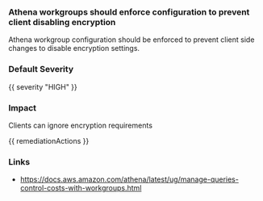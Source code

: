 
### Athena workgroups should enforce configuration to prevent client disabling encryption

Athena workgroup configuration should be enforced to prevent client side changes to disable encryption settings.

### Default Severity
{{ severity "HIGH" }}

### Impact
Clients can ignore encryption requirements

<!-- DO NOT CHANGE -->
{{ remediationActions }}

### Links
- https://docs.aws.amazon.com/athena/latest/ug/manage-queries-control-costs-with-workgroups.html
        